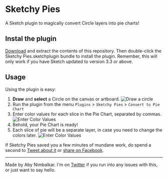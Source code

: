 # Sketchy Pies
A Sketch plugin to magically convert Circle layers into pie charts!

## Instal the plugin  
[Download](https://github.com/abynim/sketchy-pies/archive/master.zip) and extract the contents of this repository. Then double-click the Sketchy Pies.sketchplugin bundle to install the plugin. Remember, this will only work if you have Sketch updated to version 3.3 or above.  

## Usage
Using the plugin is easy:  

1. __Draw__ and __select__ a Circle on the canvas or artboard.
![Draw a circle](http://silverux.com/sketchplugins/sketchypies/draw_circle.jpg)  
2. Run the plugin from the menu `Plugins` > `Sketchy Pies` > `Convert to Pie Chart`  
3. Enter color values for each slice in the Pie Chart, separated by commas.
![Enter Color Values](http://silverux.com/sketchplugins/sketchypies/enter_color_values.jpg)  
4. Behold, your Pie Chart is ready!  
5. Each slice of pie will be a separate layer, in case you need to change the colors later.
![Enter Color Values](http://silverux.com/sketchplugins/sketchypies/pie_layers.jpg)  

If Sketchy Pies saved you a few minutes of mundane work, do spend a second to [Tweet about it](https://twitter.com/intent/tweet?source=https%3A%2F%2Fgithub.com%2Fabynim%2Fsketchy-pies&text=A%20Sketch%20plugin%20to%20magically%20convert%20Circle%20layers%20into%20pie%20charts:%20https%3A%2F%2Fgithub.com%2Fabynim%2Fsketchy-pies&via=abynim) or [share on Facebook](https://www.facebook.com/sharer/sharer.php?u=https%3A%2F%2Fgithub.com%2Fabynim%2Fsketchy-pies&t=A%20Sketch%20plugin%20to%20magically%20convert%20Circle%20layers%20into%20pie%20charts).

---

Made by Aby Nimbalkar. I'm on [Twitter](http://twitter.com/abynim) if you run into any issues with this, or just want to say hello.